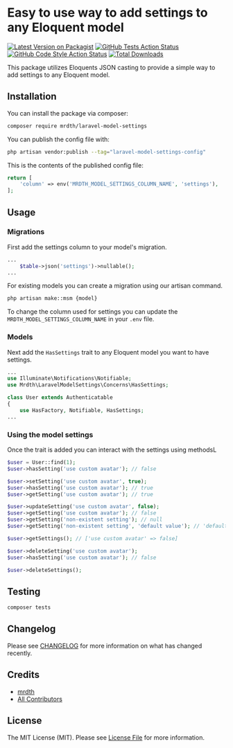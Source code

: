 # Easy to use way to add settings to any Eloquent model

[![Latest Version on Packagist](https://img.shields.io/packagist/v/mrdth/laravel-model-settings.svg?style=flat-square)](https://packagist.org/packages/mrdth/laravel-model-settings)
[![GitHub Tests Action Status](https://img.shields.io/github/actions/workflow/status/mrdth/laravel-model-settings/run-tests.yml?branch=main&label=tests&style=flat-square)](https://github.com/mrdth/laravel-model-settings/actions?query=workflow%3Arun-tests+branch%3Amain)
[![GitHub Code Style Action Status](https://img.shields.io/github/actions/workflow/status/mrdth/laravel-model-settings/fix-php-code-style-issues.yml?branch=main&label=code%20style&style=flat-square)](https://github.com/mrdth/laravel-model-settings/actions?query=workflow%3A"Fix+PHP+code+style+issues"+branch%3Amain)
[![Total Downloads](https://img.shields.io/packagist/dt/mrdth/laravel-model-settings.svg?style=flat-square)](https://packagist.org/packages/mrdth/laravel-model-settings)

This package utilizes Eloquents JSON casting to provide a simple way to add settings to any Eloquent model.

## Installation

You can install the package via composer:

```bash
composer require mrdth/laravel-model-settings
```

You can publish the config file with:

```bash
php artisan vendor:publish --tag="laravel-model-settings-config"
```

This is the contents of the published config file:

```php
return [
    'column' => env('MRDTH_MODEL_SETTINGS_COLUMN_NAME', 'settings'),
];
```

## Usage

### Migrations

First add the settings column to your model's migration.

```php
...
    $table->json('settings')->nullable();
...
```

For existing models you can create a migration using our artisan command.

```bash
php artisan make::msm {model}
```

To change the column used for settings you can update the `MRDTH_MODEL_SETTINGS_COLUMN_NAME` in your `.env` file.

### Models

Next add the `HasSettings` trait to any Eloquent model you want to have settings.

```php
...
use Illuminate\Notifications\Notifiable;
use Mrdth\LaravelModelSettings\Concerns\HasSettings;

class User extends Authenticatable
{
    use HasFactory, Notifiable, HasSettings;
...
```

### Using the model settings

Once the trait is added you can interact with the settings using methodsL

```php
$user = User::find(1);
$user->hasSetting('use custom avatar'); // false

$user->setSetting('use custom avatar', true);
$user->hasSetting('use custom avatar'); // true
$user->getSetting('use custom avatar'); // true

$user->updateSetting('use custom avatar', false);
$user->getSetting('use custom avatar'); // false
$user->getSetting('non-existent setting'); // null
$user->getSetting('non-existent setting', 'default value'); // 'default value'

$user->getSettings(); // ['use custom avatar' => false]

$user->deleteSetting('use custom avatar');
$user->hasSetting('use custom avatar'); // false

$user->deleteSettings();
```

## Testing

```bash
composer tests
```

## Changelog

Please see [CHANGELOG](CHANGELOG.md) for more information on what has changed recently.

## Credits

- [mrdth](https://github.com/mrdth)
- [All Contributors](../../contributors)

## License

The MIT License (MIT). Please see [License File](LICENSE.md) for more information.
